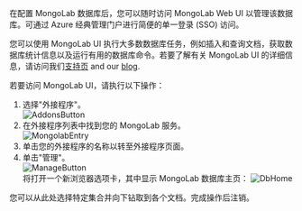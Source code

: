 在配置 MongoLab 数据库后，您可以随时访问 MongoLab Web UI 以管理该数据库。可通过 Azure 经典管理门户进行简便的单一登录 (SSO) 访问。

您可以使用 MongoLab UI 执行大多数数据库任务，例如插入和查询文档，获取数据库统计信息以及运行有用的数据库命令。若要了解有关 MongoLab UI 的详细信息，请访问我们[支持页](http://support.mongolab.com) and our [blog](http://blog.mongolab.com).

若要访问 MongoLab UI，请执行以下操作：

1. 选择"外接程序"。  
![AddonsButton][button-addons]
1. 在外接程序列表中找到您的 MongoLab 服务。  
![MongolabEntry][entry-mongolabaddon]
1. 单击您的外接程序的名称以转至外接程序页面。
1. 单击"管理"。  
![ManageButton][button-manage]  
将打开一个新浏览器选项卡，其中显示 MongoLab 数据库主页：
![DbHome][screen-dblanding]

您可以从此处选择特定集合并向下钻取到各个文档。完成操作后注销。

[entry-mongolabaddon]: ./media/howto-access-mongolab-ui/entry-mongolabaddon.png
[button-manage]: ./media/howto-access-mongolab-ui/button-manage.png
[button-addons]: ./media/howto-access-mongolab-ui/button-addons.png
[screen-dblanding]: ./media/howto-access-mongolab-ui/screen-mongolab_dblanding.png
<!--HONumber=41-->